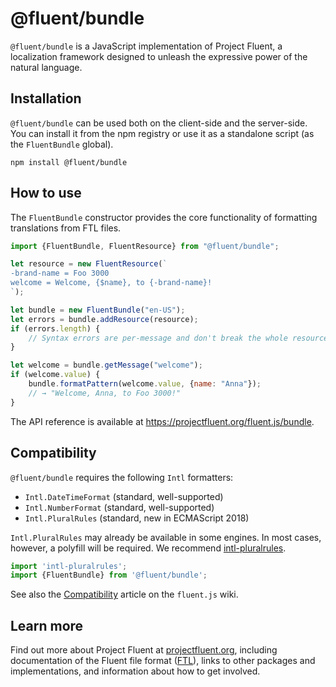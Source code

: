 # @fluent/bundle

`@fluent/bundle` is a JavaScript implementation of Project Fluent, a
localization framework designed to unleash the expressive power of the
natural language.


## Installation

`@fluent/bundle` can be used both on the client-side and the server-side. You
can install it from the npm registry or use it as a standalone script (as the
`FluentBundle` global).

    npm install @fluent/bundle


## How to use

The `FluentBundle` constructor provides the core functionality of formatting
translations from FTL files.

```javascript
import {FluentBundle, FluentResource} from "@fluent/bundle";

let resource = new FluentResource(`
-brand-name = Foo 3000
welcome = Welcome, {$name}, to {-brand-name}!
`);

let bundle = new FluentBundle("en-US");
let errors = bundle.addResource(resource);
if (errors.length) {
    // Syntax errors are per-message and don't break the whole resource
}

let welcome = bundle.getMessage("welcome");
if (welcome.value) {
    bundle.formatPattern(welcome.value, {name: "Anna"});
    // → "Welcome, Anna, to Foo 3000!"
}
```

The API reference is available at https://projectfluent.org/fluent.js/bundle.


## Compatibility

`@fluent/bundle` requires the following `Intl` formatters:

  - `Intl.DateTimeFormat` (standard, well-supported)
  - `Intl.NumberFormat` (standard, well-supported)
  - `Intl.PluralRules` (standard, new in ECMAScript 2018)

`Intl.PluralRules` may already be available in some engines.  In most cases,
however, a polyfill will be required.  We recommend [intl-pluralrules][].

```javascript
import 'intl-pluralrules';
import {FluentBundle} from '@fluent/bundle';
```

See also the [Compatibility][] article on the `fluent.js` wiki.

[intl-pluralrules]: https://www.npmjs.com/package/intl-pluralrules
[Compatibility]: https://github.com/projectfluent/fluent.js/wiki/Compatibility


## Learn more

Find out more about Project Fluent at [projectfluent.org][], including
documentation of the Fluent file format ([FTL][]), links to other packages and
implementations, and information about how to get involved.

[projectfluent.org]: https://projectfluent.org
[FTL]: https://projectfluent.org/fluent/guide/
